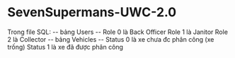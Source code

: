 # SevenSupermans-UWC-2.0
Trong file SQL:
-- bảng Users --
Role 0 là Back Officer
Role 1 là Janitor
Role 2 là Collector
-- bảng Vehicles -- 
Status 0 là xe chưa đc phân công (xe trống)
Status 1 là xe đã được phân công
